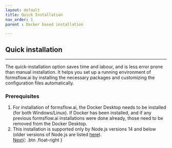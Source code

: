 ```yaml
---
layout: default
title: Quick Installation
nav_order: 1
parent : Docker based installation

---
```


## Quick installation

---

The quick-installation option saves time and labour, and is less error prone than manual installation. It helps you set up a running environment of formsflow.ai by installing the necessary packages and customizing the configuration files automatically.

### Prerequisites

1. For installation of formsflow.ai, the Docker Desktop needs to be installed (for both Windows/Linux). If Docker has been installed, and if any previous formsflow.ai installations were done already, those need to be removed from the Docker Desktop.
2. This installation is supported only by Node.js versions 14 and below (older versions of Node.js are listed [here](https://nodejs.org/en/download/releases/)).
\
 [Next](/Pages/Docker%20Based/DockerFull.html){: .btn .float-right }